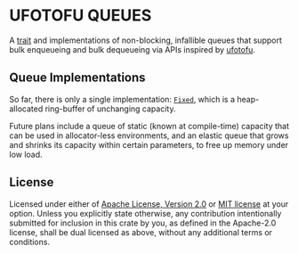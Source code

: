 # UFOTOFU QUEUES

A [trait](Queue) and implementations of non-blocking, infallible queues that
support bulk enqueueing and bulk dequeueing via APIs inspired by
[ufotofu](https://crates.io/crates/ufotofu).

## Queue Implementations

So far, there is only a single implementation:
[`Fixed`](https://docs.rs/ufotofu_queues/0.1.0/ufotofu_queues/struct.Fixed.html),
which is a heap-allocated ring-buffer of unchanging capacity.

Future plans include a queue of static (known at compile-time) capacity that can
be used in allocator-less environments, and an elastic queue that grows and
shrinks its capacity within certain parameters, to free up memory under low
load.

## License

Licensed under either of [Apache License, Version 2.0](LICENSE-APACHE) or 
[MIT license](LICENSE-MIT) at your option.  Unless you explicitly state
otherwise, any contribution intentionally submitted for inclusion in this crate
by you, as defined in the Apache-2.0 license, shall be dual licensed as above,
without any additional terms or conditions. 
